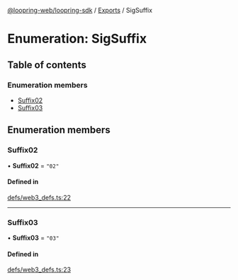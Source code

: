 [@loopring-web/loopring-sdk](../README.md) / [Exports](../modules.md) / SigSuffix

# Enumeration: SigSuffix

## Table of contents

### Enumeration members

- [Suffix02](SigSuffix.md#suffix02)
- [Suffix03](SigSuffix.md#suffix03)

## Enumeration members

### Suffix02

• **Suffix02** = `"02"`

#### Defined in

[defs/web3_defs.ts:22](https://github.com/Loopring/loopring_sdk/blob/427d9da/src/defs/web3_defs.ts#L22)

___

### Suffix03

• **Suffix03** = `"03"`

#### Defined in

[defs/web3_defs.ts:23](https://github.com/Loopring/loopring_sdk/blob/427d9da/src/defs/web3_defs.ts#L23)
